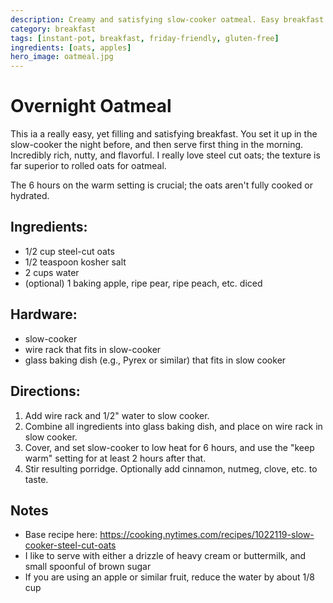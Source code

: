 ```yaml
---
description: Creamy and satisfying slow-cooker oatmeal. Easy breakfast.
category: breakfast
tags: [instant-pot, breakfast, friday-friendly, gluten-free]
ingredients: [oats, apples]
hero_image: oatmeal.jpg
---
```


# Overnight Oatmeal

This ia a really easy, yet filling and satisfying breakfast. You set it up in the slow-cooker the night before, and then serve first thing in the morning. Incredibly rich, nutty, and flavorful. I really love steel cut oats; the texture is far superior to rolled oats for oatmeal. 

The 6 hours on the warm setting is crucial; the oats aren't fully cooked or hydrated. 

## Ingredients:

- 1/2 cup steel-cut oats
- 1/2 teaspoon kosher salt
- 2 cups water
- (optional) 1 baking apple, ripe pear, ripe peach, etc. diced

## Hardware:

- slow-cooker
- wire rack that fits in slow-cooker
- glass baking dish (e.g., Pyrex or similar) that fits in slow cooker

## Directions:

1. Add wire rack and 1/2" water to slow cooker.
2. Combine all ingredients into glass baking dish, and place on wire rack in slow cooker.
3. Cover, and set slow-cooker to low heat for 6 hours, and use the "keep warm" setting for at least 2 hours after that.
4. Stir resulting porridge. Optionally add cinnamon, nutmeg, clove, etc. to taste.

## Notes

- Base recipe here: <https://cooking.nytimes.com/recipes/1022119-slow-cooker-steel-cut-oats>
- I like to serve with either a drizzle of heavy cream or buttermilk, and small spoonful of brown sugar
- If you are using an apple or similar fruit, reduce the water by about 1/8 cup
